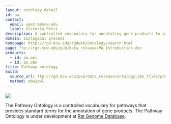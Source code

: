 ```yaml
---
layout: ontology_detail
id: pw
contact: 
  email: vpetri@mcw.edu
  label: Victoria Petri
description: A controlled vocabulary for annotating gene products to pathways.
domain: biological process
homepage: http://rgd.mcw.edu/rgdweb/ontology/search.html
page: ftp://rgd.mcw.edu/pub/data_release/PW_Introduction.doc
products: 
  - id: pw.owl
  - id: pw.obo
title: Pathway ontology
build:
  source_url: ftp://rgd.mcw.edu/pub/data_release/ontology_obo_files/pathway/pathway.obo
  method: obo2owl
---
```


<img src="http://rgd.mcw.edu/common/images/rgd_LOGO_blue_rgd.gif"/>

The Pathway Ontology is a controlled vocabulary for pathways that provides standard terms for the annotation of gene products. The Pathway Ontology is under development at <a href="http://rgd.mcw.edu">Rat Genome Database</a>.

